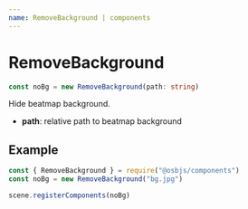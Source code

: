 ```yaml
---
name: RemoveBackground | components
---
```


# RemoveBackground
```typescript
const noBg = new RemoveBackground(path: string)
```

Hide beatmap background.

* **path**: relative path to beatmap background

## Example
```javascript
const { RemoveBackground } = require("@osbjs/components")
const noBg = new RemoveBackground("bg.jpg")

scene.registerComponents(noBg)
```
